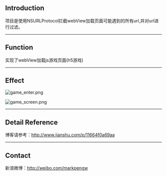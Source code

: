 ## Introduction
项目是使用NSURLProtocol拦截webView加载页面可能遇到的所有url,并对url进行过滤。

---

## Function
实现了webView加载js游戏页面(h5游戏)

---

## Effect
![game_enter.png](http://upload-images.jianshu.io/upload_images/1837907-63ffab9d0ac61871.png?imageMogr2/auto-orient/strip%7CimageView2/2/w/1240)

![game_screen.png](http://upload-images.jianshu.io/upload_images/1837907-feaea4f5025e80bf.png?imageMogr2/auto-orient/strip%7CimageView2/2/w/1240)

---

## Detail Reference
博客请参考：http://www.jianshu.com/p/11664f0a69aa

---

## Contact
新浪微博：http://weibo.com/markpengw
